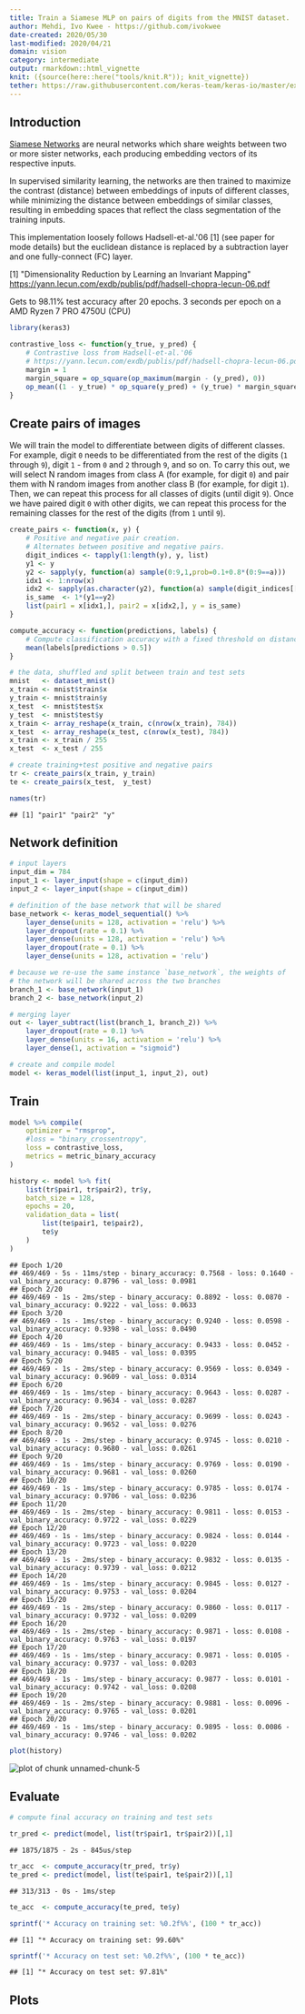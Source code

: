 ```yaml
---
title: Train a Siamese MLP on pairs of digits from the MNIST dataset.
author: Mehdi, Ivo Kwee - https://github.com/ivokwee
date-created: 2020/05/30
last-modified: 2020/04/21
domain: vision
category: intermediate
output: rmarkdown::html_vignette
knit: ({source(here::here("tools/knit.R")); knit_vignette})
tether: https://raw.githubusercontent.com/keras-team/keras-io/master/examples/vision/siamese_contrastive.py
---
```


## Introduction

[Siamese Networks](https://en.wikipedia.org/wiki/Siamese_neural_network)
are neural networks which share weights between two or more sister networks,
each producing embedding vectors of its respective inputs.

In supervised similarity learning, the networks are then trained to maximize the
contrast (distance) between embeddings of inputs of different classes, while minimizing the distance between
embeddings of similar classes, resulting in embedding spaces that reflect
the class segmentation of the training inputs.

This implementation loosely follows Hadsell-et-al.'06 [1] (see paper for mode
details) but the euclidean distance is replaced by a subtraction
layer and one fully-connect (FC) layer.

[1] "Dimensionality Reduction by Learning an Invariant Mapping"
     https://yann.lecun.com/exdb/publis/pdf/hadsell-chopra-lecun-06.pdf

Gets to 98.11% test accuracy after 20 epochs. 3 seconds per epoch
on a AMD Ryzen 7 PRO 4750U (CPU)


``` r
library(keras3)
```



``` r
contrastive_loss <- function(y_true, y_pred) {
    # Contrastive loss from Hadsell-et-al.'06
    # https://yann.lecun.com/exdb/publis/pdf/hadsell-chopra-lecun-06.pdf
    margin = 1
    margin_square = op_square(op_maximum(margin - (y_pred), 0))
    op_mean((1 - y_true) * op_square(y_pred) + (y_true) * margin_square)
}
```

## Create pairs of images

We will train the model to differentiate between digits of different classes. For
example, digit `0` needs to be differentiated from the rest of the
digits (`1` through `9`), digit `1` - from `0` and `2` through `9`, and so on.
To carry this out, we will select N random images from class A (for example,
for digit `0`) and pair them with N random images from another class B
(for example, for digit `1`). Then, we can repeat this process for all classes
of digits (until digit `9`). Once we have paired digit `0` with other digits,
we can repeat this process for the remaining classes for the rest of the digits
(from `1` until `9`).

``` r
create_pairs <- function(x, y) {
    # Positive and negative pair creation.
    # Alternates between positive and negative pairs.
    digit_indices <- tapply(1:length(y), y, list)
    y1 <- y
    y2 <- sapply(y, function(a) sample(0:9,1,prob=0.1+0.8*(0:9==a)))
    idx1 <- 1:nrow(x)
    idx2 <- sapply(as.character(y2), function(a) sample(digit_indices[[a]],1))
    is_same  <- 1*(y1==y2)
    list(pair1 = x[idx1,], pair2 = x[idx2,], y = is_same)
}

compute_accuracy <- function(predictions, labels) {
    # Compute classification accuracy with a fixed threshold on distances.
    mean(labels[predictions > 0.5])
}
```



``` r
# the data, shuffled and split between train and test sets
mnist   <- dataset_mnist()
x_train <- mnist$train$x
y_train <- mnist$train$y
x_test  <- mnist$test$x
y_test  <- mnist$test$y
x_train <- array_reshape(x_train, c(nrow(x_train), 784))
x_test  <- array_reshape(x_test, c(nrow(x_test), 784))
x_train <- x_train / 255
x_test  <- x_test / 255

# create training+test positive and negative pairs
tr <- create_pairs(x_train, y_train)
te <- create_pairs(x_test,  y_test)

names(tr)
```

```
## [1] "pair1" "pair2" "y"
```

## Network definition


``` r
# input layers
input_dim = 784
input_1 <- layer_input(shape = c(input_dim))
input_2 <- layer_input(shape = c(input_dim))

# definition of the base network that will be shared
base_network <- keras_model_sequential() %>%
    layer_dense(units = 128, activation = 'relu') %>%
    layer_dropout(rate = 0.1) %>%
    layer_dense(units = 128, activation = 'relu') %>%
    layer_dropout(rate = 0.1) %>%
    layer_dense(units = 128, activation = 'relu')

# because we re-use the same instance `base_network`, the weights of
# the network will be shared across the two branches
branch_1 <- base_network(input_1)
branch_2 <- base_network(input_2)

# merging layer
out <- layer_subtract(list(branch_1, branch_2)) %>%
    layer_dropout(rate = 0.1) %>%
    layer_dense(units = 16, activation = 'relu') %>%
    layer_dense(1, activation = "sigmoid")

# create and compile model
model <- keras_model(list(input_1, input_2), out)
```

## Train


``` r
model %>% compile(
    optimizer = "rmsprop",
    #loss = "binary_crossentropy",
    loss = contrastive_loss,
    metrics = metric_binary_accuracy
)

history <- model %>% fit(
    list(tr$pair1, tr$pair2), tr$y,
    batch_size = 128,
    epochs = 20,
    validation_data = list(
        list(te$pair1, te$pair2),
        te$y
    )
)
```

```
## Epoch 1/20
## 469/469 - 5s - 11ms/step - binary_accuracy: 0.7568 - loss: 0.1640 - val_binary_accuracy: 0.8796 - val_loss: 0.0981
## Epoch 2/20
## 469/469 - 1s - 2ms/step - binary_accuracy: 0.8892 - loss: 0.0870 - val_binary_accuracy: 0.9222 - val_loss: 0.0633
## Epoch 3/20
## 469/469 - 1s - 1ms/step - binary_accuracy: 0.9240 - loss: 0.0598 - val_binary_accuracy: 0.9398 - val_loss: 0.0490
## Epoch 4/20
## 469/469 - 1s - 1ms/step - binary_accuracy: 0.9433 - loss: 0.0452 - val_binary_accuracy: 0.9485 - val_loss: 0.0395
## Epoch 5/20
## 469/469 - 1s - 2ms/step - binary_accuracy: 0.9569 - loss: 0.0349 - val_binary_accuracy: 0.9609 - val_loss: 0.0314
## Epoch 6/20
## 469/469 - 1s - 1ms/step - binary_accuracy: 0.9643 - loss: 0.0287 - val_binary_accuracy: 0.9634 - val_loss: 0.0287
## Epoch 7/20
## 469/469 - 1s - 2ms/step - binary_accuracy: 0.9699 - loss: 0.0243 - val_binary_accuracy: 0.9652 - val_loss: 0.0276
## Epoch 8/20
## 469/469 - 1s - 2ms/step - binary_accuracy: 0.9745 - loss: 0.0210 - val_binary_accuracy: 0.9680 - val_loss: 0.0261
## Epoch 9/20
## 469/469 - 1s - 1ms/step - binary_accuracy: 0.9769 - loss: 0.0190 - val_binary_accuracy: 0.9681 - val_loss: 0.0260
## Epoch 10/20
## 469/469 - 1s - 1ms/step - binary_accuracy: 0.9785 - loss: 0.0174 - val_binary_accuracy: 0.9706 - val_loss: 0.0236
## Epoch 11/20
## 469/469 - 1s - 2ms/step - binary_accuracy: 0.9811 - loss: 0.0153 - val_binary_accuracy: 0.9722 - val_loss: 0.0229
## Epoch 12/20
## 469/469 - 1s - 1ms/step - binary_accuracy: 0.9824 - loss: 0.0144 - val_binary_accuracy: 0.9723 - val_loss: 0.0220
## Epoch 13/20
## 469/469 - 1s - 2ms/step - binary_accuracy: 0.9832 - loss: 0.0135 - val_binary_accuracy: 0.9739 - val_loss: 0.0212
## Epoch 14/20
## 469/469 - 1s - 1ms/step - binary_accuracy: 0.9845 - loss: 0.0127 - val_binary_accuracy: 0.9753 - val_loss: 0.0204
## Epoch 15/20
## 469/469 - 1s - 2ms/step - binary_accuracy: 0.9860 - loss: 0.0117 - val_binary_accuracy: 0.9732 - val_loss: 0.0209
## Epoch 16/20
## 469/469 - 1s - 2ms/step - binary_accuracy: 0.9871 - loss: 0.0108 - val_binary_accuracy: 0.9763 - val_loss: 0.0197
## Epoch 17/20
## 469/469 - 1s - 1ms/step - binary_accuracy: 0.9871 - loss: 0.0105 - val_binary_accuracy: 0.9737 - val_loss: 0.0203
## Epoch 18/20
## 469/469 - 1s - 1ms/step - binary_accuracy: 0.9877 - loss: 0.0101 - val_binary_accuracy: 0.9742 - val_loss: 0.0208
## Epoch 19/20
## 469/469 - 1s - 2ms/step - binary_accuracy: 0.9881 - loss: 0.0096 - val_binary_accuracy: 0.9765 - val_loss: 0.0201
## Epoch 20/20
## 469/469 - 1s - 1ms/step - binary_accuracy: 0.9895 - loss: 0.0086 - val_binary_accuracy: 0.9746 - val_loss: 0.0202
```

``` r
plot(history)
```

![plot of chunk unnamed-chunk-5](mnist_siamese_graph/unnamed-chunk-5-1.png)

## Evaluate


``` r
# compute final accuracy on training and test sets

tr_pred <- predict(model, list(tr$pair1, tr$pair2))[,1]
```

```
## 1875/1875 - 2s - 845us/step
```

``` r
tr_acc  <- compute_accuracy(tr_pred, tr$y)
te_pred <- predict(model, list(te$pair1, te$pair2))[,1]
```

```
## 313/313 - 0s - 1ms/step
```

``` r
te_acc  <- compute_accuracy(te_pred, te$y)

sprintf('* Accuracy on training set: %0.2f%%', (100 * tr_acc))
```

```
## [1] "* Accuracy on training set: 99.60%"
```

``` r
sprintf('* Accuracy on test set: %0.2f%%', (100 * te_acc))
```

```
## [1] "* Accuracy on test set: 97.81%"
```

## Plots



